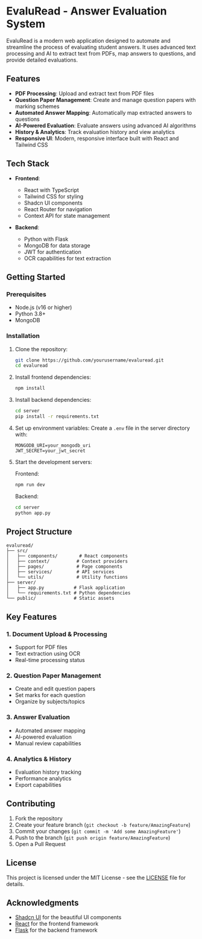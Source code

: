 # EvaluRead - Answer Evaluation System

EvaluRead is a modern web application designed to automate and streamline the process of evaluating student answers. It uses advanced text processing and AI to extract text from PDFs, map answers to questions, and provide detailed evaluations.

## Features

- **PDF Processing**: Upload and extract text from PDF files
- **Question Paper Management**: Create and manage question papers with marking schemes
- **Automated Answer Mapping**: Automatically map extracted answers to questions
- **AI-Powered Evaluation**: Evaluate answers using advanced AI algorithms
- **History & Analytics**: Track evaluation history and view analytics
- **Responsive UI**: Modern, responsive interface built with React and Tailwind CSS

## Tech Stack

- **Frontend**:
  - React with TypeScript
  - Tailwind CSS for styling
  - Shadcn UI components
  - React Router for navigation
  - Context API for state management

- **Backend**:
  - Python with Flask
  - MongoDB for data storage
  - JWT for authentication
  - OCR capabilities for text extraction

## Getting Started

### Prerequisites

- Node.js (v16 or higher)
- Python 3.8+
- MongoDB

### Installation

1. Clone the repository:
   ```bash
   git clone https://github.com/yourusername/evaluread.git
   cd evaluread
   ```

2. Install frontend dependencies:
   ```bash
   npm install
   ```

3. Install backend dependencies:
   ```bash
   cd server
   pip install -r requirements.txt
   ```

4. Set up environment variables:
   Create a `.env` file in the server directory with:
   ```
   MONGODB_URI=your_mongodb_uri
   JWT_SECRET=your_jwt_secret
   ```

5. Start the development servers:
   
   Frontend:
   ```bash
   npm run dev
   ```

   Backend:
   ```bash
   cd server
   python app.py
   ```

## Project Structure

```
evaluread/
├── src/
│   ├── components/        # React components
│   ├── context/          # Context providers
│   ├── pages/            # Page components
│   ├── services/         # API services
│   └── utils/            # Utility functions
├── server/
│   ├── app.py           # Flask application
│   └── requirements.txt # Python dependencies
└── public/              # Static assets
```

## Key Features

### 1. Document Upload & Processing
- Support for PDF files
- Text extraction using OCR
- Real-time processing status

### 2. Question Paper Management
- Create and edit question papers
- Set marks for each question
- Organize by subjects/topics

### 3. Answer Evaluation
- Automated answer mapping
- AI-powered evaluation
- Manual review capabilities

### 4. Analytics & History
- Evaluation history tracking
- Performance analytics
- Export capabilities

## Contributing

1. Fork the repository
2. Create your feature branch (`git checkout -b feature/AmazingFeature`)
3. Commit your changes (`git commit -m 'Add some AmazingFeature'`)
4. Push to the branch (`git push origin feature/AmazingFeature`)
5. Open a Pull Request

## License

This project is licensed under the MIT License - see the [LICENSE](LICENSE) file for details.

## Acknowledgments

- [Shadcn UI](https://ui.shadcn.com/) for the beautiful UI components
- [React](https://reactjs.org/) for the frontend framework
- [Flask](https://flask.palletsprojects.com/) for the backend framework 